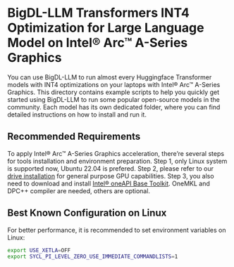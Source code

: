 # BigDL-LLM Transformers INT4 Optimization for Large Language Model on Intel® Arc™ A-Series Graphics
You can use BigDL-LLM to run almost every Huggingface Transformer models with INT4 optimizations on your laptops with Intel® Arc™ A-Series Graphics. This directory contains example scripts to help you quickly get started using BigDL-LLM to run some popular open-source models in the community. Each model has its own dedicated folder, where you can find detailed instructions on how to install and run it.

## Recommended Requirements
To apply Intel® Arc™ A-Series Graphics acceleration, there’re several steps for tools installation and environment preparation.
Step 1, only Linux system is supported now, Ubuntu 22.04 is prefered.
Step 2, please refer to our [drive installation](https://dgpu-docs.intel.com/installation-guides/index.html#intel-arc-gpus) for general purpose GPU capabilities.
Step 3, you also need to download and install [Intel® oneAPI Base Toolkit](https://www.intel.com/content/www/us/en/developer/tools/oneapi/base-toolkit-download.html). OneMKL and DPC++ compiler are needed, others are optional.

## Best Known Configuration on Linux
For better performance, it is recommended to set environment variables on Linux:
```bash
export USE_XETLA=OFF
export SYCL_PI_LEVEL_ZERO_USE_IMMEDIATE_COMMANDLISTS=1
```
